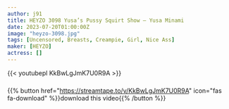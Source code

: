 ```yaml
---
author: j91
title: HEYZO 3098 Yusa’s Pussy Squirt Show – Yusa Minami
date: 2023-07-20T01:00:00Z
image: "heyzo-3098.jpg"
tags: [Uncensored, Breasts, Creampie, Girl, Nice Ass]
maker: [HEYZO]
actress: []
---
```



{{< youtubepl KkBwLgJmK7U0R9A >}}
###

{{% button href="https://streamtape.to/v/KkBwLgJmK7U0R9A" icon="fas fa-download" %}}download this video{{% /button %}}


